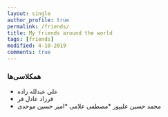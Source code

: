 ```yaml
---
layout: single
author_profile: true
permalink: /friends/
title: My friends around the world
tags: [friends]
modified: 4-10-2019
comments: true
---
```


### همکلاسی‌ها
*  علی عبدلله زاده
*  فرزاد عادل فر
*  محمد حسین علیپور
*مصطفی علامی
*امیر حسین موحدی

